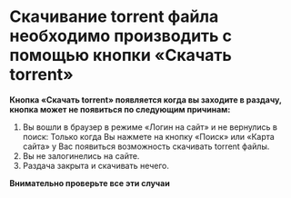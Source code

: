 # Скачивание torrent файла необходимо производить с помощью кнопки «Скачать torrent» #

**Кнопка «Cкачать torrent» появляется когда вы заходите в раздачу, кнопка может не появиться по следующим причинам:**

  1. Вы вошли в браузер в режиме «Логин на сайт» и не вернулись в поиск:
Только когда Вы нажмете на кнопку «Поиск» или «Карта сайта» у Вас появиться возможность скачивать torrent  файлы.
  1. Вы не залогинелись на сайте.
  1. Раздача закрыта и скачивать нечего.

**Внимательно проверьте все эти случаи**